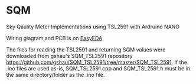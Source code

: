 # SQM
Sky Qaulity Meter Implementations using TSL2591 with Ardruino NANO

Wiring giagram and PCB is on [EasyEDA](https://easyeda.com/hujer.roman/sqm-hr)     

The files for reading the TSL2591 and returning SQM values were downloaded from gshau's SQM_TSL2591 repository
https://github.com/gshau/SQM_TSL2591/tree/master/SQM_TSL2591.  If the .ino files are used as-is, SQM_TSL2591.cpp and SQM_TSL2591.h must be in the same directory/folder as the .ino file.


